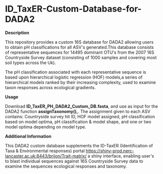 # ID_TaxER-Custom-Database-for-DADA2 

<b>Description</b>

This repository provides a custom 16S database for DADA2 allowing users to obtain pH classifications for all ASV's generated.This database consists of representative sequences for 14495 dominant OTU's from the 2007 16S Countryside Survey dataset (consisting of 1000 samples and covering most soil types across the Uk). 

The pH classification associated with each representative sequence is based upon hierarchical logistic regression (HOF) models,a series of hierarchical models ranked by their increasing complexity, used to examine taxon responses across ecological gradients.




<b>Usage</b>

Download  <b>ID_TaxER_PH_DADA2_Custom_DB.fasta</b>, and  use as  input for the DADA2 function <b>assignTaxonomy(),</b>.
The assignment given to each ASV contains: Countryside survey hit ID, HOF model assigned, pH classification based on model optima, pH classification & model shape, and one or two model optima depending on model type.  

<b> Additional Information </b>

This DADA2 custom database supplements the  ID-TaxER (Identification of Taxa & Environmental responses) portal https://shiny-prod.nerc-lancaster.ac.uk:8443/brijon/Trait-matrix/ a shiny interface, enabling user's to blast individual sequences against 16S Countryside Survey data to examine the sequences ecological responses and taxonomy.
